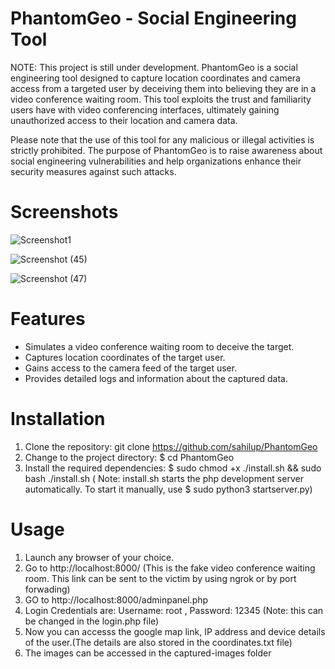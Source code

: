 # PhantomGeo - Social Engineering Tool
NOTE: This project is still under development. 
PhantomGeo is a social engineering tool designed to capture location coordinates and camera access from a targeted user by deceiving them into believing they are in a video conference waiting room. This tool exploits the trust and familiarity users have with video conferencing interfaces, ultimately gaining unauthorized access to their location and camera data.

Please note that the use of this tool for any malicious or illegal activities is strictly prohibited. The purpose of PhantomGeo is to raise awareness about social engineering vulnerabilities and help organizations enhance their security measures against such attacks.

# Screenshots
![Screenshot1](https://github.com/sahilup/PhantomGeo/assets/120382518/727f703c-c461-45d1-9720-4850d18a2f8f)

![Screenshot (45)](https://github.com/sahilup/PhantomGeo/assets/133857367/d0ec3d4e-9ae1-44d6-b8e8-83ab3d9626c3)

![Screenshot (47)](https://github.com/sahilup/PhantomGeo/assets/120382518/0c1ffc0d-ec0c-4270-bc5e-3c00c56db53d)

# Features
- Simulates a video conference waiting room to deceive the target.
- Captures location coordinates of the target user.
- Gains access to the camera feed of the target user.
- Provides detailed logs and information about the captured data.

# Installation
1. Clone the repository:
  git clone https://github.com/sahilup/PhantomGeo
2. Change to the project directory:
   $ cd PhantomGeo
3. Install the required dependencies: 
    $ sudo chmod +x ./install.sh && sudo bash ./install.sh
    ( Note: install.sh starts the php development server automatically. To start it manually, use $ sudo python3 startserver.py)
    
# Usage
1. Launch any browser of your choice.
2. Go to http://localhost:8000/ (This is the fake video conference waiting room. This link can be sent to the victim by using ngrok or by port forwading)
3. GO to http://localhost:8000/adminpanel.php
4. Login Credentials are: Username: root , Password: 12345 (Note: this can be changed in the login.php file)
5. Now you can accesss the google map link, IP address and device details of the user.(The details are also stored in the coordinates.txt file)
6. The images can be accessed in the captured-images folder
